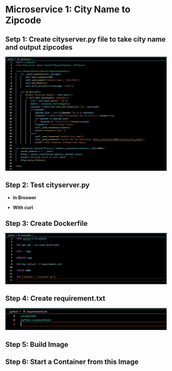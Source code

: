 # **Microservice 1: City Name to Zipcode**

## **Setp 1: Create cityserver.py file to take city name and output zipcodes**
![My Image](./image/cityzip.png)

## **Step 2: Test cityserver.py**
* **In Broswer**


* **With curl**


## **Step 3: Create Dockerfile**
![My Image](./image/dockerfile.png)

## **Step 4: Create requirement.txt**
![My Image](./image/requirements.png)

## **Step 5: Build Image**


## **Step 6: Start a Container from this Image**
